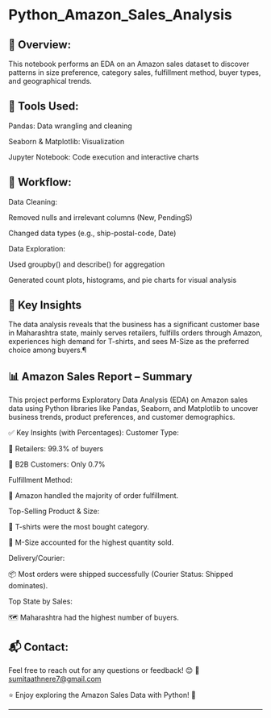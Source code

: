 # Python_Amazon_Sales_Analysis

## 🧠 Overview:

This notebook performs an EDA on an Amazon sales dataset to discover patterns in size preference, category sales, fulfillment method, buyer types, and geographical trends.

## 🔧 Tools Used:
Pandas: Data wrangling and cleaning

Seaborn & Matplotlib: Visualization

Jupyter Notebook: Code execution and interactive charts

## 📌 Workflow:

Data Cleaning:

Removed nulls and irrelevant columns (New, PendingS)

Changed data types (e.g., ship-postal-code, Date)

Data Exploration:

Used groupby() and describe() for aggregation

Generated count plots, histograms, and pie charts for visual analysis

## 🧾 Key Insights
The data analysis reveals that the business has a significant customer base in Maharashtra state, mainly serves retailers, fulfills orders through Amazon, experiences high demand for T-shirts, and sees M-Size as the preferred choice among buyers.¶

## 📊 Amazon Sales Report – Summary
This project performs Exploratory Data Analysis (EDA) on Amazon sales data using Python libraries like Pandas, Seaborn, and Matplotlib to uncover business trends, product preferences, and customer demographics.

✅ Key Insights (with Percentages):
Customer Type:

👔 Retailers: 99.3% of buyers

🏢 B2B Customers: Only 0.7%

Fulfillment Method:

🚚 Amazon handled the majority of order fulfillment.

Top-Selling Product & Size:

👕 T-shirts were the most bought category.

📏 M-Size accounted for the highest quantity sold.

Delivery/Courier:

📦 Most orders were shipped successfully (Courier Status: Shipped dominates).

Top State by Sales:

🗺️ Maharashtra had the highest number of buyers.

## 📬 Contact:
Feel free to reach out for any questions or feedback! 😊
📧 sumitaathnere7@gmail.com

⭐ Enjoy exploring the Amazon Sales Data with Python! 🚀

---




